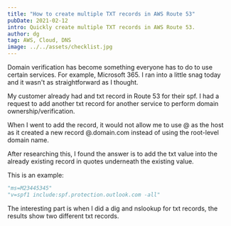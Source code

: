 ```yaml
---
title: "How to create multiple TXT records in AWS Route 53"
pubDate: 2021-02-12
intro: Quickly create multiple TXT records in AWS Route 53.
author: dg
tag: AWS, Cloud, DNS
image: ../../assets/checklist.jpg
---
```


Domain verification has become something everyone has to do to use certain services. For example, Microsoft 365. I ran into a little snag today and it wasn't as straightforward as I thought.

My customer already had and txt record in Route 53 for their spf. I had a request to add another txt record for another service to perform domain ownership/verification.

When I went to add the record, it would not allow me to use @ as the host as it created a new record @.domain.com instead of using the root-level domain name.

After researching this, I found the answer is to add the txt value into the already existing record in quotes underneath the existing value.

This is an example:

```python
"ms=M23445345"
"v=spf1 include:spf.protection.outlook.com -all"
```

The interesting part is when I did a dig and nslookup for txt records, the results show two different txt records.